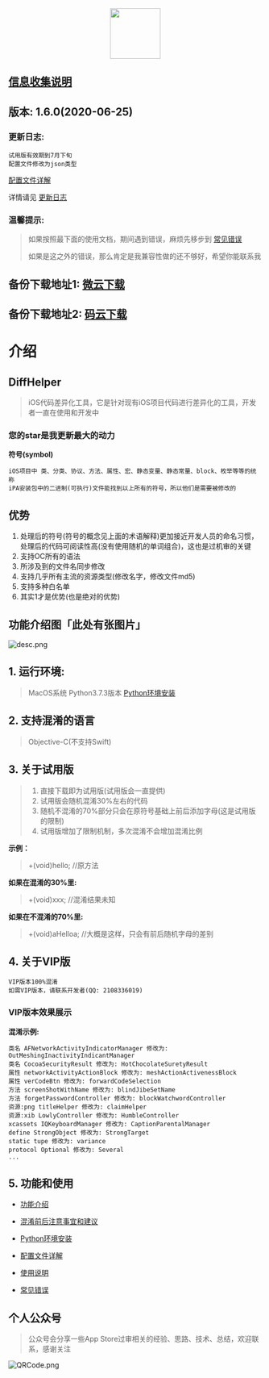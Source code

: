 
<div align=center>
<img src="https://i.loli.net/2020/02/28/H5ukD27Wa1olx4h.png" width = "100" height = "100"/>
</div>

## [信息收集说明](https://github.com/iOSCoderMaster/iOSCodeDifferHelper/wiki/信息收集说明)




## 版本: **1.6.0(2020-06-25)**

### 更新日志:
```
试用版有效期到7月下旬
配置文件修改为json类型
```
[配置文件详解](https://github.com/iOSCoderMaster/iOSCodeDifferHelper/wiki/配置文件详解)

详情请见 [更新日志](https://github.com/iOSCoderMaster/iOSCodeDifferHelper/wiki/更新日志)

### 温馨提示:
> 如果按照最下面的使用文档，期间遇到错误，麻烦先移步到 [常见错误](https://github.com/iOSCoderMaster/iOSCodeDifferHelper/wiki/常见错误)
>
> 如果是这之外的错误，那么肯定是我兼容性做的还不够好，希望你能联系我

## 备份下载地址1: [微云下载](https://share.weiyun.com/j0v2Ifd0)
## 备份下载地址2: [码云下载](https://gitee.com/halocode/DiffHelper)




# 介绍

## DiffHelper
> iOS代码差异化工具，它是针对现有iOS项目代码进行差异化的工具，开发者一直在使用和开发中

### 您的star是我更新最大的动力

**符号(symbol)**
```
iOS项目中 类、分类、协议、方法、属性、宏、静态变量、静态常量、block、枚举等等的统称
iPA安装包中的二进制(可执行)文件能找到以上所有的符号，所以他们是需要被修改的
```

## 优势
1. 处理后的符号(符号的概念见上面的术语解释)更加接近开发人员的命名习惯，处理后的代码可阅读性高(没有使用随机的单词组合)，这也是过机审的关键
2. 支持OC所有的语法
3. 所涉及到的文件名同步修改
4. 支持几乎所有主流的资源类型(修改名字，修改文件md5)
5. 支持多种白名单
6. 其实1才是优势(也是绝对的优势)

## 功能介绍图「此处有张图片」
![desc.png](https://i.loli.net/2020/03/29/WwfGeCxLoKNiIp8.png)


## 1. 运行环境:
> MacOS系统 Python3.7.3版本 [Python环境安装](https://github.com/iOSCoderMaster/iOSCodeDifferHelper/wiki/Python环境安装)

## 2. 支持混淆的语言
> Objective-C(不支持Swift)

## 3. 关于试用版
> 1. 直接下载即为试用版(试用版会一直提供)
> 2. 试用版会随机混淆30%左右的代码
> 3. 随机不混淆的70%部分只会在原符号基础上前后添加字母(这是试用版的限制)
> 4. 试用版增加了限制机制，多次混淆不会增加混淆比例


**示例：**
> +(void)hello; //原方法

**如果在混淆的30%里:**
> +(void)xxx; //混淆结果未知

**如果在不混淆的70%里:**
> +(void)aHelloa; //大概是这样，只会有前后随机字母的差别


## 4. 关于VIP版
```
VIP版本100%混淆
如需VIP版本，请联系开发者(QQ: 2108336019)
```

### VIP版本效果展示
**混淆示例:**
```
类名 AFNetworkActivityIndicatorManager 修改为: OutMeshingInactivityIndicantManager
类名 CocoaSecurityResult 修改为: HotChocolateSuretyResult
属性 networkActivityActionBlock 修改为: meshActionActivenessBlock
属性 verCodeBtn 修改为: forwardCodeSelection
方法 screenShotWithName 修改为: blindJibeSetName
方法 forgetPasswordController 修改为: blockWatchwordController
资源:png titleHelper 修改为: claimHelper
资源:xib LowlyController 修改为: HumbleController
xcassets IQKeyboardManager 修改为: CaptionParentalManager
define StrongObject 修改为: StrongTarget
static tupe 修改为: variance
protocol Optional 修改为: Several
...
```

## 5. 功能和使用

* [功能介绍](https://github.com/iOSCoderMaster/iOSCodeDifferHelper/wiki/功能介绍)

* [混淆前后注意事宜和建议](https://github.com/iOSCoderMaster/iOSCodeDifferHelper/wiki/混淆前后注意事宜和建议)

* [Python环境安装](https://github.com/iOSCoderMaster/iOSCodeDifferHelper/wiki/Python环境安装)

* [配置文件详解](https://github.com/iOSCoderMaster/iOSCodeDifferHelper/wiki/配置文件详解)

* [使用说明](https://github.com/iOSCoderMaster/iOSCodeDifferHelper/wiki/使用说明)

* [常见错误](https://github.com/iOSCoderMaster/iOSCodeDifferHelper/wiki/常见错误)

## 个人公众号
> 公众号会分享一些App Store过审相关的经验、思路、技术、总结，欢迎联系，感谢关注

![QRCode.png](https://i.loli.net/2020/02/08/Zdhmz9ot8N5Hw3c.png)
